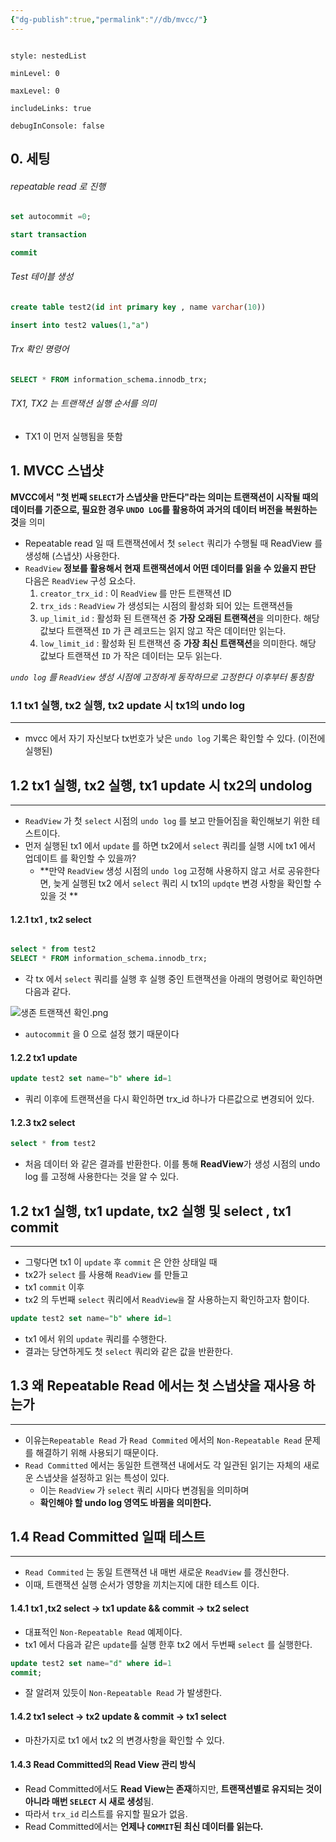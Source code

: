 ```yaml
---
{"dg-publish":true,"permalink":"//db/mvcc/"}
---
```



```table-of-contents

style: nestedList

minLevel: 0

maxLevel: 0

includeLinks: true

debugInConsole: false

```

## 0. 세팅
######  repeatable read 로 진행
```sql
set autocommit =0;

start transaction

commit
```

###### Test 테이블 생성
```sql
create table test2(id int primary key , name varchar(10))

insert into test2 values(1,"a")
```

###### Trx 확인 명령어
```sql
SELECT * FROM information_schema.innodb_trx;
```

######  TX1, TX2 는 트랜잭션 실행 순서를 의미 
- TX1 이 먼저 실행됨을 뜻함

## 1. MVCC 스냅샷 

**MVCC에서 "첫 번째 `SELECT`가 스냅샷을 만든다"라는 의미는 트랜잭션이 시작될 때의 데이터를 기준으로, 필요한 경우 `UNDO LOG`를 활용하여 과거의 데이터 버전을 복원하는 것**을 의미

- Repeatable read 일 때 트랜잭션에서 첫 `select` 쿼리가 수행될 때 ReadView 를 생성해 (스냅샷) 사용한다.
- `ReadView` **정보를 활용해서 현재 트랜잭션에서 어떤 데이터를 읽을 수 있을지 판단** 다음은 `ReadView` 구성 요소다.
	1. `creator_trx_id` : 이 `ReadView` 를 만든  트랜잭션 ID
	2. `trx_ids` : `ReadView` 가 생성되는 시점의 활성화 되어 있는 트랜잭션들
	3. `up_limit_id` : 활성화 된 트랜잭션 중 **가장 오래된 트랜잭션**을 의미한다. 해당 값보다 트랜잭션 `ID` 가 큰 레코드는 읽지 않고 작은 데이터만 읽는다.
	4. `low_limit_id` : 활성화 된 트랜잭션 중 **가장 최신 트랜잭션**을 의미한다. 해당 값보다 트랜잭션 `ID` 가 작은 데이터는 모두 읽는다.



 *`undo log` 를 `ReadView` 생성 시점에 고정하게 동작하므로 고정한다 이후부터 통칭함*

### 1.1 tx1 실행, tx2 실행, tx2 update 시 tx1의 undo log
---
- mvcc 에서 자기 자신보다 tx번호가 낮은 `undo log` 기록은 확인할 수 있다. (이전에 실행된)

## 1.2 tx1 실행, tx2 실행, tx1 update 시 tx2의 undolog
---
- `ReadView` 가  첫 `select` 시점의 `undo log` 를 보고 만들어짐을 확인해보기 위한 테스트이다.
- 먼저 실행된 tx1 에서 `update` 를 하면 tx2에서 `select` 쿼리를 실행 시에 tx1 에서 업데이트 를 확인할 수 있을까?
	- **만약 `ReadView` 생성 시점의 `undo log` 고정해 사용하지 않고 서로 공유한다면, 늦게 실행된 tx2 에서 `select` 쿼리 시 tx1의 `updqte` 변경 사항을 확인할 수 있을 것 **

#### 1.2.1 tx1 , tx2 select
```sql

select * from test2
SELECT * FROM information_schema.innodb_trx;
```
- 각 tx 에서 `select` 쿼리를 실행 후 실행 중인 트랜잭션을 아래의 명령어로 확인하면 다음과 같다. 

![생존 트랜잭션 확인.png](/images/%EC%83%9D%EC%A1%B4%20%ED%8A%B8%EB%9E%9C%EC%9E%AD%EC%85%98%20%ED%99%95%EC%9D%B8.png)

- `autocommit` 을 0 으로 설정 했기 때문이다

#### 1.2.2 tx1 update
```sql
update test2 set name="b" where id=1
```
- 쿼리 이후에 트랜잭션을 다시 확인하면 trx_id  하나가 다른값으로 변경되어 있다.

#### 1.2.3 tx2 select
```sql
select * from test2
```
- 처음 데이터 와 같은 결과를 반환한다. 이를 통해 **ReadView**가 생성 시점의 undo log 를 고정해 사용한다는 것을 알 수 있다.

## 1.2 tx1 실행, tx1 update, tx2 실행 및 select , tx1 commit
---
- 그렇다면 tx1 이 `update` 후 `commit` 은 안한 상태일 때 
- tx2가 `select` 를 사용해 `ReadView` 를 만들고
- tx1 `commit` 이후 
- tx2 의 두번째 `select` 쿼리에서 `ReadView을` 잘 사용하는지 확인하고자 함이다.


```sql
update test2 set name="b" where id=1
```
- tx1 에서 위의 `update` 쿼리를 수행한다. 
- 결과는 당연하게도 첫 `select` 쿼리와 같은 값을 반환한다.

## 1.3 왜 Repeatable Read 에서는 첫 스냅샷을 재사용 하는가
---
- 이유는`Repeatable Read` 가  `Read Commited` 에서의 `Non-Repeatable Read` 문제를 해결하기 위해 사용되기 때문이다.
- `Read Committed` 에서는 동일한 트랜잭션 내에서도 각 일관된 읽기는 자체의 새로운 스냅샷을 설정하고 읽는 특성이 있다.
	- 이는 `ReadView` 가 `select` 쿼리 시마다 변경됨을 의미하며
	- **확인해야 할 undo log 영역도 바뀜을 의미한다.**

## 1.4  Read Committed 일때 테스트
---
- `Read Commited` 는 동일 트랜잭션 내 매번 새로운 `ReadView` 를 갱신한다.
- 이때, 트랜잭션 실행 순서가 영향을 끼치는지에 대한 테스트 이다.

#### 1.4.1 tx1 ,tx2 select -> tx1 update && commit -> tx2 select
- 대표적인 `Non-Repeatable Read` 예제이다.
- tx1 에서 다음과 같은 `update`를 실행 한후 tx2 에서 두번째 `select` 를 실행한다.

```sql
update test2 set name="d" where id=1
commit;
```
- 잘 알려져 있듯이  `Non-Repeatable Read` 가 발생한다.



#### 1.4.2 tx1 select → tx2 update & commit → tx1 select
- 마찬가지로 tx1 에서 tx2 의 변경사항을 확인할 수 있다.


#### 1.4.3 Read Committed의 Read View 관리 방식
- Read Committed에서도 **Read View는 존재**하지만, **트랜잭션별로 유지되는 것이 아니라 매번 `SELECT` 시 새로 생성**됨.
- 따라서 `trx_id` 리스트를 유지할 필요가 없음.
- Read Committed에서는 **언제나 `COMMIT`된 최신 데이터를 읽는다.**
